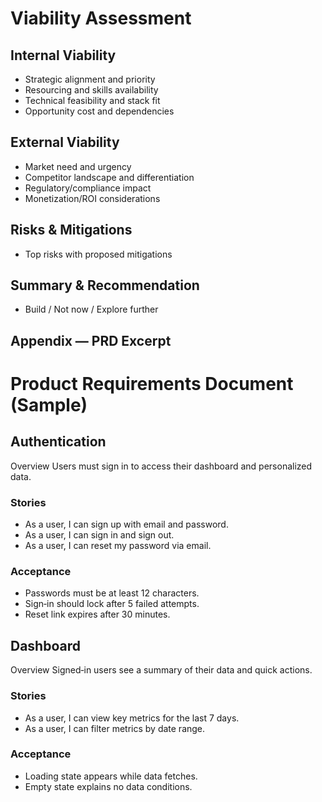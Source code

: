 # Viability Assessment

## Internal Viability
- Strategic alignment and priority
- Resourcing and skills availability
- Technical feasibility and stack fit
- Opportunity cost and dependencies

## External Viability
- Market need and urgency
- Competitor landscape and differentiation
- Regulatory/compliance impact
- Monetization/ROI considerations

## Risks & Mitigations
- Top risks with proposed mitigations

## Summary & Recommendation
- Build / Not now / Explore further

## Appendix — PRD Excerpt
# Product Requirements Document (Sample)

## Authentication

Overview
Users must sign in to access their dashboard and personalized data.

### Stories
- As a user, I can sign up with email and password.
- As a user, I can sign in and sign out.
- As a user, I can reset my password via email.

### Acceptance
- Passwords must be at least 12 characters.
- Sign‑in should lock after 5 failed attempts.
- Reset link expires after 30 minutes.

## Dashboard

Overview
Signed‑in users see a summary of their data and quick actions.

### Stories
- As a user, I can view key metrics for the last 7 days.
- As a user, I can filter metrics by date range.

### Acceptance
- Loading state appears while data fetches.
- Empty state explains no data conditions.

